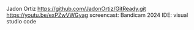 Jadon Ortiz
https://github.com/JadonOrtiz/GitReady.git
https://youtu.be/exPZwVWGyag
screencast: Bandicam 2024
IDE: visual studio code
